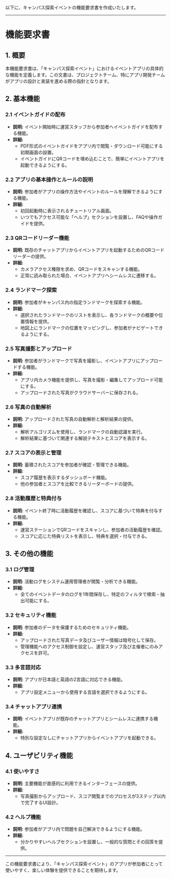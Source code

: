 以下に、キャンパス探索イベントの機能要求書を作成いたします。

---

# 機能要求書

## 1. 概要
本機能要求書は、「キャンパス探索イベント」におけるイベントアプリの具体的な機能を定義します。この文書は、プロジェクトチーム、特にアプリ開発チームがアプリの設計と実装を進める際の指針となります。

## 2. 基本機能

### 2.1 イベントガイドの配布
- **説明:** イベント開始時に運営スタッフから参加者へイベントガイドを配布する機能。
- **詳細:** 
  - PDF形式のイベントガイドをアプリ内で閲覧・ダウンロード可能にする初期画面の設置。
  - イベントガイドにQRコードを埋め込むことで、簡単にイベントアプリを起動できるようにする。
  
### 2.2 アプリの基本操作とルールの説明
- **説明:** 参加者がアプリの操作方法やイベントのルールを理解できるようにする機能。
- **詳細:** 
  - 初回起動時に表示されるチュートリアル画面。
  - いつでもアクセス可能な「ヘルプ」セクションを設置し、FAQや操作ガイドを提供。

### 2.3 QRコードリーダー機能
- **説明:** 既存のチャットアプリからイベントアプリを起動するためのQRコードリーダーの提供。
- **詳細:** 
  - カメラアクセス権限を求め、QRコードをスキャンする機能。
  - 正常に読み取られた場合、イベントアプリへシームレスに遷移する。

### 2.4 ランドマーク探索
- **説明:** 参加者がキャンパス内の指定ランドマークを探索する機能。
- **詳細:** 
  - 選択されたランドマークのリストを表示し、各ランドマークの概要や位置情報を提供。
  - 地図上にランドマークの位置をマッピングし、参加者がナビゲートできるようにする。

### 2.5 写真撮影とアップロード
- **説明:** 参加者がランドマークで写真を撮影し、イベントアプリにアップロードする機能。
- **詳細:** 
  - アプリ内カメラ機能を提供し、写真を撮影・編集してアップロード可能にする。
  - アップロードされた写真がクラウドサーバーに保存される。

### 2.6 写真の自動解析
- **説明:** アップロードされた写真の自動解析と解析結果の提供。
- **詳細:** 
  - 解析アルゴリズムを使用し、ランドマークの自動認識を実行。
  - 解析結果に基づいて関連する解説テキストとスコアを表示する。

### 2.7 スコアの表示と管理
- **説明:** 蓄積されたスコアを参加者が確認・管理できる機能。
- **詳細:** 
  - スコア履歴を表示するダッシュボード機能。
  - 他の参加者とスコアを比較できるリーダーボードの提供。

### 2.8 活動履歴と特典付与
- **説明:** イベント終了時に活動履歴を確認し、スコアに基づいて特典を付与する機能。
- **詳細:** 
  - 運営ステーションでQRコードをスキャンし、参加者の活動履歴を確認。
  - スコアに応じた特典リストを表示し、特典を選択・付与できる。
  
## 3. その他の機能

### 3.1 ログ管理
- **説明:** 活動ログをシステム運用管理者が閲覧・分析できる機能。
- **詳細:** 
  - 全てのイベントデータのログを1年間保存し、特定のフィルタで検索・抽出可能にする。
  
### 3.2 セキュリティ機能
- **説明:** 参加者のデータを保護するためのセキュリティ機能。
- **詳細:** 
  - アップロードされた写真データ及びユーザー情報は暗号化して保存。
  - 管理機能へのアクセス制御を設定し、運営スタッフ及び主催者にのみアクセスを許可。

### 3.3 多言語対応
- **説明:** アプリが日本語と英語の2言語に対応できる機能。
- **詳細:** 
  - アプリ設定メニューから使用する言語を選択できるようにする。

### 3.4 チャットアプリ連携
- **説明:** イベントアプリが既存のチャットアプリとシームレスに連携する機能。
- **詳細:** 
  - 特別な設定なしにチャットアプリからイベントアプリを起動できる。

## 4. ユーザビリティ機能

### 4.1 使いやすさ
- **説明:** 主要機能が直感的に利用できるインターフェースの提供。
- **詳細:** 
  - 写真撮影からアップロード、スコア閲覧までのプロセスが3ステップ以内で完了するUI設計。

### 4.2 ヘルプ機能
- **説明:** 参加者がアプリ内で問題を自己解決できるようにする機能。
- **詳細:** 
  - 分かりやすいヘルプセクションを設置し、一般的な質問とその回答を提供。

---

この機能要求書により、「キャンパス探索イベント」のアプリが参加者にとって使いやすく、楽しい体験を提供できることを期待します。